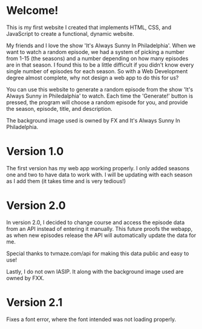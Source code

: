 # Welcome!

This is my first website I created that implements HTML, CSS, and JavaScript to create a functional, dynamic website.

My friends and I love the show 'It's Always Sunny In Philadelphia'. When we want to watch a random episode, we had a system of picking a number from 1-15 (the seasons) and a number depending on how many episodes are in that season.
I found this to be a little difficult if you didn't know every single number of episodes for each season. So with a Web Development degree almost complete, why not design a web app to do this for us?

You can use this website to generate a random episode from the show 'It's Always Sunny in Philedalphia' to watch. Each time the 'Generate!' button is pressed, the program will choose a random episode for you, and provide the
season, episode, title, and description.

The background image used is owned by FX and It's Always Sunny In Philadelphia.

# Version 1.0
The first version has my web app working properly. I only added seasons one and two to have data to work with. I will be updating with each season as I add them (it takes time and is very tedious!)

# Version 2.0
In version 2.0, I decided to change course and access the episode data from an API instead of entering it manually. This future proofs the webapp, as when new episodes release the API will automatically update the data for me. 

Special thanks to tvmaze.com/api for making this data public and easy to use!

Lastly, I do not own IASIP. It along with the background image used are owned by FXX.

# Version 2.1
Fixes a font error, where the font intended was not loading properly. 

